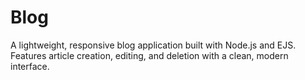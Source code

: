 # Blog
A lightweight, responsive blog application built with Node.js and EJS. Features article creation, editing, and deletion with a clean, modern interface.
